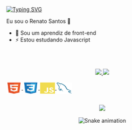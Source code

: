 
[![Typing SVG](https://readme-typing-svg.herokuapp.com/?color=4b0082&size=35&center=true&vCenter=true&width=1000&lines=OLÁ,+SEJA+BEM+VINDO!+:%29)](https://git.io/typing-svg)

Eu sou o Renato Santos 👋

- 🔭 Sou um aprendiz de front-end
- ⚡ Estou estudando Javascript


<br><br>
<div align="center">
  <a href="https://github.com/RenatoSantos-infor">
  <img height="180em" src="https://github-readme-stats.vercel.app/api?username=RenatoSantos-infor&show_icons=true&theme=dracula&include_all_commits=true&count_private=true"/>
  <img height="180em" src="https://github-readme-stats.vercel.app/api/top-langs/?username=RenatoSantos-infor&layout=compact&langs_count=7&theme=dracula"/>
</div>
<div style="display: inline_block"><br>  
    <img align="center" alt="Infor-HTML" height="30" width="40" src="https://raw.githubusercontent.com/devicons/devicon/master/icons/html5/html5-original.svg">   
    <img align="center" alt="Infor-CSS" height="30" width="40" src="https://raw.githubusercontent.com/devicons/devicon/master/icons/css3/css3-original.svg">
    <img align="center" alt="Infor-Js" height="30" width="40" src="https://raw.githubusercontent.com/devicons/devicon/master/icons/javascript/javascript-plain.svg">
    <img align="center" alt="Infor-Python" height="30" width="40" src="https://raw.githubusercontent.com/devicons/devicon/master/icons/mysql/mysql-original.svg">  
  </div>
  
  ##
 
<div align="center">  
  <a href="https://www.linkedin.com/in/renato-santos-406a9121" target="_blank"><img src="https://img.shields.io/badge/-LinkedIn-%230077B5?style=for-the-badge&logo=linkedin&logoColor=white" target="_blank"></a> 
 
  ![Snake animation](https://github.com/RenatoSantos-infor/RenatoSantos-infor/blob/output/github-contribution-grid-snake.svg)
 
</div>

